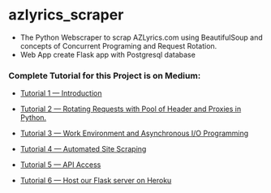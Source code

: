 # azlyrics_scraper
* The Python Webscraper to scrap AZLyrics.com using BeautifulSoup and concepts of  Concurrent Programing  and Request Rotation.
* Web App create Flask app with Postgresql database
### Complete Tutorial for this Project is on Medium:

* [Tutorial 1 — Introduction](https://medium.com/@kaus.pathak_30409/beginner-to-advance-web-scraping-guide-in-python-799ffd367067)

* [Tutorial 2 — Rotating Requests with Pool of Header and Proxies in Python.](https://medium.com/analytics-vidhya/beginner-to-advance-web-scraping-guide-in-python-ba24dca5dce0)

* [Tutorial 3 — Work Environment and Asynchronous I/O Programming](https://medium.com/@kaus.pathak_30409/beginner-to-advance-web-scraping-guide-in-python-introduction-to-asynchronous-programming-24bce03dafa7)

* [Tutorial 4 — Automated Site Scraping](https://medium.com/@kaus.pathak_30409/beginner-to-advance-web-scraping-guide-in-python-automated-lyrics-scraper-809163f279a1)

* [Tutorial 5 — API Access](https://medium.com/analytics-vidhya/beginner-to-advance-web-scraping-guide-in-python-build-and-deploy-a-python-web-app-using-flask-202ffdf8fd40)

* [Tutorial 6 — Host our Flask server on Heroku](https://medium.com/@kaus.pathak_30409/beginner-to-advance-web-scraping-guide-in-python-deploy-a-python-web-app-using-flask-and-a0e3cc8ce9f6)

